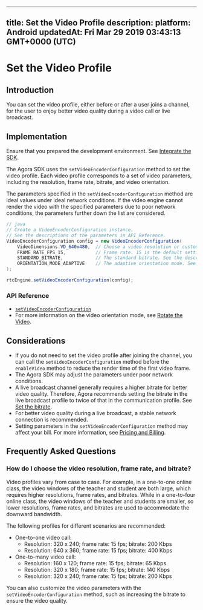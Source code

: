 
---
title: Set the Video Profile
description: 
platform: Android
updatedAt: Fri Mar 29 2019 03:43:13 GMT+0000 (UTC)
---
# Set the Video Profile
## Introduction

You can set the video profile, either before or after a user joins a channel, for the user to enjoy better video quality during a video call or live broadcast.

## Implementation

Ensure that you prepared the development environment. See [Integrate the SDK](../../en/Interactive%20Broadcast/android_video.md).

The Agora SDK uses the `setVideoEncoderConfiguration` method to set the video profile. Each video profile corresponds to a set of video parameters, including the resolution, frame rate, bitrate, and video orientation.

The parameters specified in the `setVideoEncoderConfiguration` method are ideal values under ideal network conditions. If the video engine cannot render the video with the specified parameters due to poor network conditions, the parameters further down the list are considered.

```java
// java
// Create a VideoEncoderConfiguration instance.
// See the descriptions of the parameters in API Reference.
VideoEncoderConfiguration config = new VideoEncoderConfiguration(
	VideoDimensions.VD_640x480,  // Choose a video resolution or customize one.
	FRAME_RATE_FPS_15,           // Frame rate. 15 is the default setting. Agora recommends not setting to over 30.
	STANDARD_BITRATE,            // The standard bitrate. See the description in API Reference. Agora recommends setting the bitrate to the standard mode.
	ORIENTATION_MODE_ADAPTIVE    // The adaptive orientation mode. See the description in API Reference.
);

rtcEngine.setVideoEncoderConfiguration(config);
```

### API Reference
* [`setVideoEncoderConfiguration`](https://docs.agora.io/en/Interactive%20Broadcast/API%20Reference/java/classio_1_1agora_1_1rtc_1_1_rtc_engine.html#af5f4de754e2c1f493096641c5c5c1d8f)
* For more information on the video orientation mode, see [Rotate the Video](../../en/Interactive%20Broadcast/rotation_guide_android.md).

## Considerations
- If you do not need to set the video profile after joining the channel, you can call the `setVideoEncoderConfiguration` method before the `enableVideo` method to reduce the render time of the first video frame.
- The Agora SDK may adjust the parameters under poor network conditions. 
-  A live broadcast channel generally requires a higher bitrate for better video quality. Therefore, Agora recommends setting the bitrate in the live broadcast profile to twice of that in the communication profile. See [Set the bitrate](https://docs.agora.io/en/Interactive%20Broadcast/API%20Reference/java/classio_1_1agora_1_1rtc_1_1video_1_1_video_encoder_configuration.html#a4b090cd0e9f6d98bcf89cb1c4c2066e8).
- For better video quality during a live broadcast, a stable network connection is recommended.
- Setting parameters in the `setVideoEncoderConfiguration` method may affect your bill. For more information, see [Pricing and Billing](../../en/Agora%20Platform/billing_faq.md).

## Frequently Asked Questions
### How do I choose the video resolution, frame rate, and bitrate?

Video profiles vary from case to case. For example, in a one-to-one online class, the video windows of the teacher and student are both large, which requires higher resolutions, frame rates, and bitrates. While in a one-to-four online class, the video windows of the teacher and students are smaller, so lower resolutions, frame rates, and bitrates are used to accommodate the downward bandwidth.

The following profiles for different scenarios are recommended:

- One-to-one video call: 
  - Resolution: 320 x 240; frame rate: 15 fps; bitrate: 200 Kbps
  - Resolution: 640 x 360; frame rate: 15 fps; bitrate: 400 Kbps
- One-to-many video call: 
  - Resolution: 160 x 120; frame rate: 15 fps; bitrate: 65 Kbps
  - Resolution: 320 x 180; frame rate: 15 fps; bitrate: 140 Kbps
  - Resolution: 320 x 240; frame rate: 15 fps; bitrate: 200 Kbps 

You can also customize the video parameters with the `setVideoEncoderConfiguration` method, such as increasing the bitrate to ensure the video quality.
